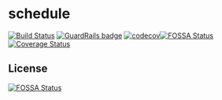 # schedule

[![Build Status](https://app.travis-ci.com/work-shift/schedule.svg?branch=main)](https://app.travis-ci.com/work-shift/schedule)
[![GuardRails badge](https://api.guardrails.io/v2/badges/work-shift/schedule.svg?token=81130ce04edc5fafc6e25df1538d6e514776a64d4ac72c0ff7a873261a7cd844&provider=github)](https://dashboard.guardrails.io/gh/work-shift/101135)
[![codecov](https://codecov.io/gh/work-shift/schedule/branch/main/graph/badge.svg?token=APOOLJRYON)](https://codecov.io/gh/work-shift/schedule)[![FOSSA Status](https://app.fossa.com/api/projects/git%2Bgithub.com%2Fwork-shift%2Fschedule.svg?type=shield)](https://app.fossa.com/projects/git%2Bgithub.com%2Fwork-shift%2Fschedule?ref=badge_shield)
[![Coverage Status](https://coveralls.io/repos/github/work-shift/schedule/badge.svg?branch=main)](https://coveralls.io/github/work-shift/schedule?branch=main)

## License
[![FOSSA Status](https://app.fossa.com/api/projects/git%2Bgithub.com%2Fwork-shift%2Fschedule.svg?type=large)](https://app.fossa.com/projects/git%2Bgithub.com%2Fwork-shift%2Fschedule?ref=badge_large)
